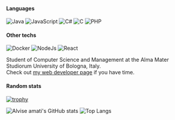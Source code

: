 #### Languages
![Java](https://img.shields.io/badge/Java-Beginner-brightgreen?style=flat&logo=java&logoColor=white)
![JavaScript](https://img.shields.io/badge/JavaScript-Intermediate-green?style=flat&logo=javascript&logoColor=white)
![C#](https://img.shields.io/badge/C%23-Beginner-blue?style=flat&logo=c%20sharp&logoColor=white)
![C](https://img.shields.io/badge/C-Beginner-yellow?style=flat&logo=c&logoColor=white)
![PHP](https://img.shields.io/badge/PHP-Intermediate-red?style=flat&logo=php&logoColor=white)
#### Other techs
![Docker](https://img.shields.io/badge/Docker-Intermediate-blue?style=flat&logo=docker&logoColor=white)
![NodeJs](https://img.shields.io/badge/Node.js-Intermediate-green?style=flat&logo=node.js&logoColor=white)
![React](https://img.shields.io/badge/React-Beginner-green?style=flat&logo=node.js&logoColor=white)

 Student of Computer Science and Management at the Alma Mater Studiorum University of Bologna, Italy.  
Check out [my web developer page](https://www.amatipesaresi.com/) if you have time.

#### Random stats

[![trophy](https://github-profile-trophy.vercel.app/?username=AlviseAmati&theme=onedark)](https://github.com/ryo-ma/github-profile-trophy)

![Alvise amati's GitHub stats](https://github-readme-stats.vercel.app/api?username=AlviseAmati&theme=synthwave)
![Top Langs](https://github-readme-stats.vercel.app/api/top-langs/?username=AlviseAmati&theme=synthwave&layout=compact&exclude_repo=Procedural-low-poly-terrain-generation-with-Unity3D)



